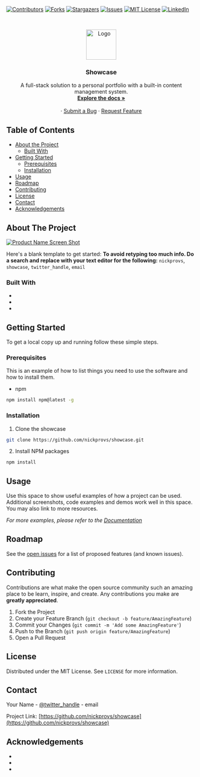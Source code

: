 <!-- PROJECT SHIELDS -->
<!--
*** I'm using markdown "reference style" links for readability.
*** Reference links are enclosed in brackets [ ] instead of parentheses ( ).
*** See the bottom of this document for the declaration of the reference variables
*** for contributors-url, forks-url, etc. This is an optional, concise syntax you may use.
*** https://www.markdownguide.org/basic-syntax/#reference-style-links
-->

[![Contributors][contributors-shield]][contributors-url]
[![Forks][forks-shield]][forks-url]
[![Stargazers][stars-shield]][stars-url]
[![Issues][issues-shield]][issues-url]
[![MIT License][license-shield]][license-url]
[![LinkedIn][linkedin-shield]][linkedin-url]

<!-- PROJECT LOGO -->
<br />
<p align="center">
  <a href="https://github.com/nickprovs/showcase">
    <img src="client/public/images/meta-main.png" alt="Logo" width="80" height="80">
  </a>

  <h3 align="center">Showcase</h3>

  <p align="center">
    A full-stack solution to a personal portfolio with a built-in content management system.
    <br />
    <a href="https://github.com/nickprovs/showcase"><strong>Explore the docs »</strong></a>
    <br />
    <br />
    ·
    <a href="https://github.com/nickprovs/showcase/issues">Submit a Bug</a>
    ·
    <a href="https://github.com/nickprovs/showcase/issues">Request Feature</a>
  </p>
</p>

<!-- TABLE OF CONTENTS -->

## Table of Contents

- [About the Project](#about-the-project)
  - [Built With](#built-with)
- [Getting Started](#getting-started)
  - [Prerequisites](#prerequisites)
  - [Installation](#installation)
- [Usage](#usage)
- [Roadmap](#roadmap)
- [Contributing](#contributing)
- [License](#license)
- [Contact](#contact)
- [Acknowledgements](#acknowledgements)

<!-- ABOUT THE PROJECT -->

## About The Project

[![Product Name Screen Shot][product-screenshot]](https://example.com)

Here's a blank template to get started:
**To avoid retyping too much info. Do a search and replace with your text editor for the following:**
`nickprovs`, `showcase`, `twitter_handle`, `email`

### Built With

- []()
- []()
- []()

<!-- GETTING STARTED -->

## Getting Started

To get a local copy up and running follow these simple steps.

### Prerequisites

This is an example of how to list things you need to use the software and how to install them.

- npm

```sh
npm install npm@latest -g
```

### Installation

1. Clone the showcase

```sh
git clone https://github.com/nickprovs/showcase.git
```

2. Install NPM packages

```sh
npm install
```

<!-- USAGE EXAMPLES -->

## Usage

Use this space to show useful examples of how a project can be used. Additional screenshots, code examples and demos work well in this space. You may also link to more resources.

_For more examples, please refer to the [Documentation](https://example.com)_

<!-- ROADMAP -->

## Roadmap

See the [open issues](https://github.com/nickprovs/showcase/issues) for a list of proposed features (and known issues).

<!-- CONTRIBUTING -->

## Contributing

Contributions are what make the open source community such an amazing place to be learn, inspire, and create. Any contributions you make are **greatly appreciated**.

1. Fork the Project
2. Create your Feature Branch (`git checkout -b feature/AmazingFeature`)
3. Commit your Changes (`git commit -m 'Add some AmazingFeature'`)
4. Push to the Branch (`git push origin feature/AmazingFeature`)
5. Open a Pull Request

<!-- LICENSE -->

## License

Distributed under the MIT License. See `LICENSE` for more information.

<!-- CONTACT -->

## Contact

Your Name - [@twitter_handle](https://twitter.com/twitter_handle) - email

Project Link: [https://github.com/nickprovs/showcase](https://github.com/nickprovs/showcase)

<!-- ACKNOWLEDGEMENTS -->

## Acknowledgements

- []()
- []()
- []()

<!-- MARKDOWN LINKS & IMAGES -->
<!-- https://www.markdownguide.org/basic-syntax/#reference-style-links -->

[contributors-shield]: https://img.shields.io/github/contributors/nickprovs/showcase.svg?style=flat-square
[contributors-url]: https://github.com/nickprovs/showcase/graphs/contributors
[forks-shield]: https://img.shields.io/github/forks/nickprovs/showcase.svg?style=flat-square
[forks-url]: https://github.com/nickprovs/showcase/network/members
[stars-shield]: https://img.shields.io/github/stars/nickprovs/showcase.svg?style=flat-square
[stars-url]: https://github.com/nickprovs/Showcase/stargazers
[issues-shield]: https://img.shields.io/github/issues/nickprovs/Showcase.svg?style=flat-square
[issues-url]: https://github.com/nickprovs/Showcase/issues
[license-shield]: https://img.shields.io/github/license/nickprovs/Showcase.svg?style=flat-square
[license-url]: https://github.com/nickprovs/Showcase/blob/master/LICENSE.txt
[linkedin-shield]: https://img.shields.io/badge/-LinkedIn-black.svg?style=flat-square&logo=linkedin&colorB=555
[linkedin-url]: https://linkedin.com/in/nickprovs
[product-screenshot]: images/screenshot.png
